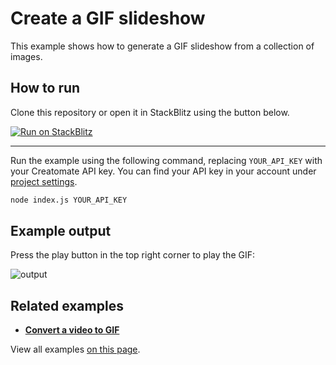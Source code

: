 # Create a GIF slideshow

This example shows how to generate a GIF slideshow from a collection of images.

## How to run

Clone this repository or open it in StackBlitz using the button below.

[![Run on StackBlitz](https://user-images.githubusercontent.com/44575638/199058604-b6e5e08a-cdfd-451a-8ce9-ab7355b22786.svg)](https://stackblitz.com/github/creatomate/node-examples/tree/main/gif-slideshow)

---

Run the example using the following command, replacing `YOUR_API_KEY` with your Creatomate API key. You can find your API key in your account under [project settings](https://creatomate.com/docs/api/rest-api/authentication).
```bash
node index.js YOUR_API_KEY
```

## Example output

Press the play button in the top right corner to play the GIF:

![output](https://user-images.githubusercontent.com/44575638/199041864-ee56e2a5-d66c-4f7b-956c-7a307869a385.gif)

## Related examples

- **[Convert a video to GIF](https://github.com/creatomate/node-examples/tree/main/video-to-gif)**

View all examples [on this page](https://github.com/creatomate/node-examples).
